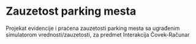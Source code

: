 # Zauzetost parking mesta

Projekat evidencije i praćena zauzetosti parking mesta sa ugrađenim simulatorom vrednosti/zauzetosti, za predmet Interakcija Čovek-Računar
